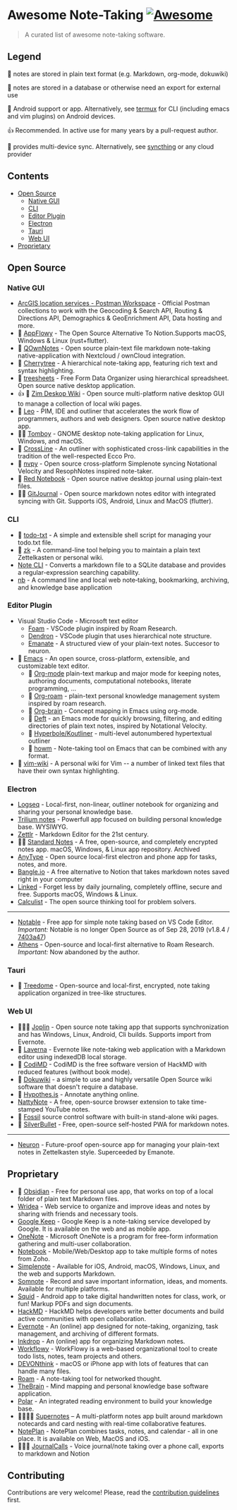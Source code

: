# Awesome Note-Taking [![Awesome](https://awesome.re/badge.svg)](https://awesome.re)

> A curated list of awesome note-taking software.

## Legend

  📖 notes are stored in plain text format (e.g. Markdown, org-mode, dokuwiki)

  📕 notes are stored in a database or otherwise need an export for external use

  🤖 Android support or app. Alternatively, see [termux](https://termux.dev/) for CLI (including emacs and vim plugins) on Android devices.

  👍 Recommended. In active use for many years by a pull-request author.

  🔁 provides multi-device sync. Alternatively, see [syncthing](https://syncthing.net/) or any cloud provider

## Contents

* [Open Source](#open-source)
  * [Native GUI](#native-gui)
  * [CLI](#cli)
  * [Editor Plugin](#editor-plugin)
  * [Electron](#electron)
  * [Tauri](#tauri)
  * [Web UI](#web-ui)
* [Proprietary](#proprietary)

## Open Source

### Native GUI
* [ArcGIS location services - Postman Workspace](https://www.postman.com/arcgis-developer/workspace/arcgis-location-services) - Official Postman collections to work with the Geocoding & Search API, Routing & Directions API, Demographics & GeoEnrichment API, Data hosting and more.
* 📕 [AppFlowy](https://github.com/AppFlowy-IO/AppFlowy) - The Open Source Alternative To Notion.Supports macOS, Windows & Linux (rust+flutter).
* 📖 [QOwnNotes](https://www.qownnotes.org/) - Open source plain-text file markdown note-taking native-application with Nextcloud / ownCloud integration.
* 📕 [Cherrytree](http://www.giuspen.com/cherrytree) - A hierarchical note-taking app, featuring rich text and syntax highlighting.
* 📕 [treesheets](https://github.com/aardappel/treesheets) -  Free Form Data Organizer using hierarchical spreadsheet. Open source native desktop application.
* 👍 📖 [Zim Deskop Wiki](https://zim-wiki.org/) - Open source multi-platform native desktop GUI to manage a collection of local wiki pages.
* 📕 [Leo](https://leo-editor.github.io/) - PIM, IDE and outliner that accelerates the work flow of programmers, authors and web designers. Open source native desktop app.
* 🤖🔁  [Tomboy](https://wiki.gnome.org/Apps/Tomboy) - GNOME desktop note-taking application for Linux, Windows, and macOS.
* 📕 [CrossLine](https://github.com/rochus-keller/CrossLine) - An outliner with sophisticated cross-link capabilities in the tradition of the well-respected Ecco Pro.
* 📖 [nvpy](https://github.com/cpbotha/nvpy) - Open source cross-platform Simplenote syncing Notational Velocity and ResophNotes inspired note-taker.
* 📖 [Red Notebook](https://rednotebook.app/) - Open source native desktop journal using plain-text files.
* 📖🤖 [GitJournal](https://github.com/GitJournal/GitJournal) - Open source markdown notes editor with integrated syncing with Git. Supports iOS, Android, Linux and MacOS (flutter).

### CLI
* 📖 [todo-txt](https://github.com/todotxt/todo.txt-cli) -  A simple and extensible shell script for managing your todo.txt file.
* 📖 [zk](https://github.com/mickael-menu/zk) - A command-line tool helping you to maintain a plain text Zettelkasten or personal wiki.
* [Note CLI](https://github.com/yuis-ice/note-cli) - Converts a markdown file to a SQLite database and provides a regular-expression searching capability.
* [nb](https://github.com/xwmx/nb) - A command line and local web note‑taking, bookmarking, archiving, and knowledge base application

### Editor Plugin
* Visual Studio Code - Microsoft text editor
  * [Foam](https://foambubble.github.io/) - VSCode plugin inspired by Roam Research.
  * [Dendron](https://github.com/dendronhq/dendron) - VSCode plugin that uses hierarchical note structure.
  * [Emanate](https://github.com/srid/emanote) - A structured view of your plain-text notes. Succesor to neuron.
* 🤖 [Emacs](https://www.gnu.org/software/emacs/) - An open source, cross-platform, extensible, and customizable text editor.
  * 📖 [Org-mode](https://orgmode.org/) plain-text markup and major mode for keeping notes, authoring documents, computational notebooks, literate programming, …
  * 📖 [Org-roam](https://www.orgroam.com/) - plain-text personal knowledge management system inspired by roam research.
  * 📖 [Org-brain](https://github.com/Kungsgeten/org-brain) - Concept mapping in Emacs using org-mode.
  * 📖 [Deft](https://github.com/jrblevin/deft) - an Emacs mode for quickly browsing, filtering, and editing directories of plain text notes, inspired by Notational Velocity.
  * 📖 [Hyperbole/Koutliner](https://www.gnu.org/software/hyperbole/) - multi-level autonumbered hypertextual outliner
  * 📖 [howm](https://kaorahi.github.io/howm/) - Note-taking tool on Emacs that can be combined with any format.
* 📖 [vim-wiki](https://github.com/vimwiki/vimwiki) - A personal wiki for Vim -- a number of linked text files that have their own syntax highlighting.

### Electron
* [Logseq](https://github.com/logseq/logseq) - Local-first, non-linear, outliner notebook for organizing and sharing your personal knowledge base.
* [Trilium notes](https://github.com/zadam/trilium) - Powerfull app focused on building personal knowledge base. WYSIWYG.
* [Zettlr](https://www.zettlr.com/) - Markdown Editor for the 21st century.
* 🤖🔁  [Standard Notes](https://github.com/standardnotes/app) - A free, open-source, and completely encrypted notes app. macOS, Windows, & Linux app repository. Archived 
* [AnyType](https://anytype.io/) - Open source local-first electron and phone app for  tasks, notes, and more.
* [Bangle.io](https://bangle.io) - A free alternative to Notion that takes markdown notes saved right in your computer
* [Linked](https://github.com/lostdesign/linked) - Forget less by daily journaling, completely offline, secure and free. Supports macOS, Windows & Linux.
* [Calculist](https://calculist.io/) - The open source thinking tool for problem solvers.
---
* [Notable](https://notable.app/) - Free app for simple note taking based on VS Code Editor. *Important:* Notable is no longer Open Source as of Sep 28, 2019 (v1.8.4 / [7403a47](https://github.com/notable/notable/commit/7403a47f7602860d227268dda08e3b6f504fd30c))
* [Athens](https://github.com/athensresearch/athens) - Open-source and local-first alternative to Roam Research. *Important:* Now abandoned by the author.

### Tauri
* 📕 [Treedome](https://codeberg.org/solver-orgz/treedome) - Open-source and local-first, encrypted, note taking application organized in tree-like structures.

### Web UI
* 📖🤖🔁  [Joplin](https://joplinapp.org/) - Open source note taking app that supports synchronization and has Windows, Linux, Android, Cli builds. Supports import from Evernote.
* 📕 [Laverna](https://laverna.cc) - Evernote like note-taking web application with a Markdown editor using indexedDB local storage.
* 📖 [CodiMD](https://github.com/hackmdio/codimd) - CodiMD is the free software version of HackMD with reduced features (without book mode).
* 📖 [Dokuwiki](https://www.dokuwiki.org/dokuwiki) - a simple to use and highly versatile Open Source wiki software that doesn't require a database.
* 📕 [Hypothes.is](https://hypothes.is/) - Annotate anything online.
* [NattyNote](https://github.com/ahmedelq/NattyNote) -  A free, open-source browser extension to take time-stamped YouTube notes.
* 📖 [Fossil](https://www2.fossil-scm.org/home/doc/trunk/www/index.wiki) source control software with built-in stand-alone wiki pages. 
* 📖 [SilverBullet](https://github.com/silverbulletmd/silverbullet) - Free, open-source self-hosted PWA for markdown notes.
---
* [Neuron](https://neuron.zettel.page/) - Future-proof open-source app for managing your plain-text notes in Zettelkasten style. Superceeded by Emanote.

## Proprietary

* 📖 [Obsidian](https://obsidian.md/) - Free for personal use app, that works on top of a local folder of plain text Markdown files.
* [Wridea](http://wridea.com) - Web service to organize and improve ideas and notes by sharing with friends and necessary tools.
* [Google Keep](https://keep.google.com) - Google Keep is a note-taking service developed by Google. It is available on the web and as mobile app.
* [OneNote](https://www.onenote.com) - Microsoft OneNote is a program for free-form information gathering and multi-user collaboration.
* [Notebook](https://www.zoho.com/notebook) - Mobile/Web/Desktop app to take multiple forms of notes from Zoho.
* [Simplenote](http://simplenote.com) - Available for iOS, Android, macOS, Windows, Linux, and the web and supports Markdown.
* [Somnote](http://somcloud.com/about/somnote) - Record and save important information, ideas, and moments. Available for multiple platforms.
* [Squid](http://squidnotes.com) - Android app to take digital handwritten notes for class, work, or fun! Markup PDFs and sign documents.
* [HackMD](https://hackmd.io) - HackMD helps developers write better documents and build active communities with open collaboration.
* [Evernote](https://www.evernote.com) - An (online) app designed for note-taking, organizing, task management, and archiving of different formats.
* [Inkdrop](https://www.inkdrop.info) - An (online) app for organizing Markdown notes.
* [Workflowy](https://workflowy.com) - WorkFlowy is a web-based organizational tool to create todo lists, notes, team projects and others.
* [DEVONthink](https://www.devontechnologies.com/apps/devonthink) - macOS or iPhone app with lots of features that can handle many files.
* [Roam](https://roamresearch.com/) - A note-taking tool for networked thought.
* [TheBrain](https://www.thebrain.com/) - Mind mapping and personal knowledge base software application.
* [Polar](https://getpolarized.io/) - An integrated reading environment to build your knowledge base.
* 📖📕🤖🔁 [Supernotes](https://supernotes.app) – A multi-platform notes app built around markdown notecards and card nesting with real-time collaborative features.
* [NotePlan](https://noteplan.co) - NotePlan combines tasks, notes, and calendar - all in one place. It is available on Web, MacOS and iOS.
* 📕🤖🔁 [JournalCalls](https://journalcalls.com) - Voice journal/note taking over a phone call, exports to markdown and Notion

## Contributing

Contributions are very welcome! Please, read the [contribution guidelines](contributing.md) first.

